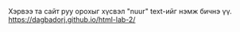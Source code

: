 Хэрвээ та сайт руу орохыг хүсвэл "nuur" text-ийг нэмж бичнэ үү.
https://dagbadorj.github.io/html-lab-2/
